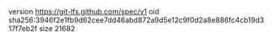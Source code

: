 version https://git-lfs.github.com/spec/v1
oid sha256:3946f2e1fb9d62cee7dd46abd872a9d5e12c9f0d2a8e886fc4cb19d317f7eb2f
size 21682
